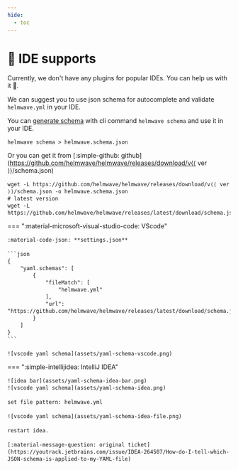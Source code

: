 ```yaml
---
hide:
  - toc
---
```


# 🔌 IDE supports

Currently, we don't have any plugins for popular IDEs. You can help us with it 🩵.

We can suggest you to use json schema for autocomplete and validate `helmwave.yml` in your IDE.

You can [generate schema](../cli/#schema) with cli command `helmwave schema` and use it in your IDE.

```shell
helmwave schema > helmwave.schema.json
```

Or you can get it from [:simple-github: github](https://github.com/helmwave/helmwave/releases/download/v⟨⟨ ver ⟩⟩/schema.json)

```shell
wget -L https://github.com/helmwave/helmwave/releases/download/v⟨⟨ ver ⟩⟩/schema.json -o helmwave.schema.json
# latest version
wget -L https://github.com/helmwave/helmwave/releases/latest/download/schema.json
```



=== ":material-microsoft-visual-studio-code: VScode"

    :material-code-json: **settings.json**

    ```json
    {
        "yaml.schemas": [
            {
                "fileMatch": [
                    "helmwave.yml"
                ],
                "url": "https://github.com/helmwave/helmwave/releases/latest/download/schema.json"
            }
        ]
    }
    ```

    ![vscode yaml schema](assets/yaml-schema-vscode.png)


=== ":simple-intellijidea: IntelliJ IDEA"

    ![idea bar](assets/yaml-schema-idea-bar.png)
    ![vscode yaml schema](assets/yaml-schema-idea.png)

    set file pattern: helmwave.yml

    ![vscode yaml schema](assets/yaml-schema-idea-file.png)

    restart idea.

    [:material-message-question: original ticket](https://youtrack.jetbrains.com/issue/IDEA-264507/How-do-I-tell-which-JSON-schema-is-applied-to-my-YAML-file)